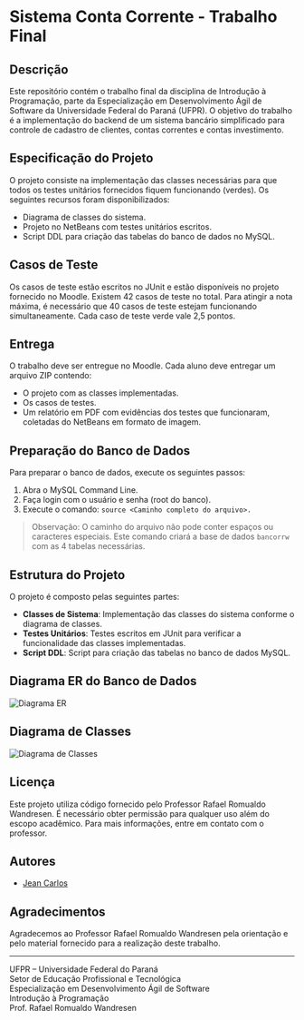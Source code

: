 # Sistema Conta Corrente - Trabalho Final

## Descrição
Este repositório contém o trabalho final da disciplina de Introdução à Programação, parte da Especialização em Desenvolvimento Ágil de Software da Universidade Federal do Paraná (UFPR). O objetivo do trabalho é a implementação do backend de um sistema bancário simplificado para controle de cadastro de clientes, contas correntes e contas investimento.

## Especificação do Projeto
O projeto consiste na implementação das classes necessárias para que todos os testes unitários fornecidos fiquem funcionando (verdes). Os seguintes recursos foram disponibilizados:

- Diagrama de classes do sistema.
- Projeto no NetBeans com testes unitários escritos.
- Script DDL para criação das tabelas do banco de dados no MySQL.

## Casos de Teste
Os casos de teste estão escritos no JUnit e estão disponíveis no projeto fornecido no Moodle. Existem 42 casos de teste no total. Para atingir a nota máxima, é necessário que 40 casos de teste estejam funcionando simultaneamente. Cada caso de teste verde vale 2,5 pontos.

## Entrega
O trabalho deve ser entregue no Moodle. Cada aluno deve entregar um arquivo ZIP contendo:
- O projeto com as classes implementadas.
- Os casos de testes.
- Um relatório em PDF com evidências dos testes que funcionaram, coletadas do NetBeans em formato de imagem.

## Preparação do Banco de Dados
Para preparar o banco de dados, execute os seguintes passos:
1. Abra o MySQL Command Line.
2. Faça login com o usuário e senha (root do banco).
3. Execute o comando: `source <Caminho completo do arquivo>.`

> Observação: O caminho do arquivo não pode conter espaços ou caracteres especiais. Este comando criará a base de dados `bancorrw` com as 4 tabelas necessárias.

## Estrutura do Projeto
O projeto é composto pelas seguintes partes:
- **Classes de Sistema**: Implementação das classes do sistema conforme o diagrama de classes.
- **Testes Unitários**: Testes escritos em JUnit para verificar a funcionalidade das classes implementadas.
- **Script DDL**: Script para criação das tabelas no banco de dados MySQL.

## Diagrama ER do Banco de Dados
![Diagrama ER](path/to/er-diagram.png)

## Diagrama de Classes
![Diagrama de Classes](path/to/class-diagram.png)

## Licença
Este projeto utiliza código fornecido pelo Professor Rafael Romualdo Wandresen. É necessário obter permissão para qualquer uso além do escopo acadêmico. Para mais informações, entre em contato com o professor.

## Autores
- [Jean Carlos](http://lattes.cnpq.br/1659693816509187)

## Agradecimentos
Agradecemos ao Professor Rafael Romualdo Wandresen pela orientação e pelo material fornecido para a realização deste trabalho.

---

UFPR – Universidade Federal do Paraná  
Setor de Educação Profissional e Tecnológica  
Especialização em Desenvolvimento Ágil de Software  
Introdução à Programação  
Prof. Rafael Romualdo Wandresen
